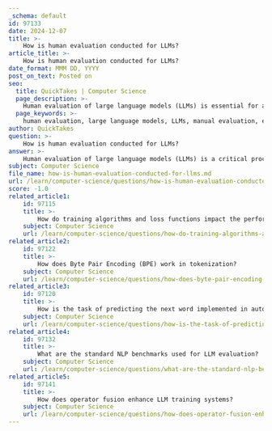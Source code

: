 ```yaml
---
_schema: default
id: 97133
date: 2024-12-07
title: >-
    How is human evaluation conducted for LLMs?
article_title: >-
    How is human evaluation conducted for LLMs?
date_format: MMM DD, YYYY
post_on_text: Posted on
seo:
  title: QuickTakes | Computer Science
  page_description: >-
    Human evaluation of large language models (LLMs) is essential for assessing the quality and performance of text generation. This process involves manual evaluation methods, standardized frameworks, and considerations of various dimensions including accuracy and user satisfaction, while addressing subjectivity and potential biases.
  page_keywords: >-
    human evaluation, large language models, LLMs, manual evaluation, evaluation frameworks, evaluation dimensions, sample selection, subjectivity, bias, automated metrics, benchmark datasets
author: QuickTakes
question: >-
    How is human evaluation conducted for LLMs?
answer: >-
    Human evaluation of large language models (LLMs) is a critical process that helps assess the quality and performance of these models in generating natural and relevant text. Here are the key aspects of how human evaluation is conducted for LLMs:\n\n1. **Manual Human Evaluation**: This method involves human evaluators assessing the outputs of LLMs based on criteria such as naturalness, relevance, coherence, and informativeness. Evaluators may rate the generated text on a scale or provide qualitative feedback.\n\n2. **Frameworks for Evaluation**: Various frameworks have been developed to standardize the human evaluation process. For instance, the QUEST Human Evaluation Framework is designed specifically for assessing LLMs in healthcare applications. It outlines a multi-stage process that includes defining evaluation dimensions, selecting sample types and sizes, and determining the recruitment of evaluators.\n\n3. **Evaluation Dimensions**: Evaluators consider multiple dimensions when assessing LLM outputs, including clarity, accuracy, and user satisfaction. This comprehensive approach helps capture the nuances of model performance.\n\n4. **Sample Selection**: The selection of text samples generated by the LLM is crucial. Evaluators often analyze a diverse set of outputs to ensure a representative assessment of the model's capabilities.\n\n5. **Subjectivity and Bias**: While human evaluation is considered the gold standard, it is inherently subjective and can be influenced by the biases of the evaluators. To mitigate this, clear guidelines and standardized criteria are recommended to enhance the consistency and objectivity of evaluations.\n\n6. **Integration with Other Methods**: Human evaluation is often complemented by automated metrics and benchmark datasets to provide a more holistic assessment of LLM performance. This multi-faceted approach helps address the limitations of relying solely on human judgment.\n\n7. **Challenges**: Conducting human evaluations can be time-consuming and expensive, especially when large datasets are involved. Researchers are exploring ways to streamline the evaluation process while maintaining its rigor.\n\nIn summary, human evaluation of LLMs is a complex but essential process that involves structured methodologies, careful sample selection, and a focus on minimizing bias to ensure reliable assessments of model performance.
subject: Computer Science
file_name: how-is-human-evaluation-conducted-for-llms.md
url: /learn/computer-science/questions/how-is-human-evaluation-conducted-for-llms
score: -1.0
related_article1:
    id: 97115
    title: >-
        How do training algorithms and loss functions impact the performance of LLMs?
    subject: Computer Science
    url: /learn/computer-science/questions/how-do-training-algorithms-and-loss-functions-impact-the-performance-of-llms
related_article2:
    id: 97122
    title: >-
        How does Byte Pair Encoding (BPE) work in tokenization?
    subject: Computer Science
    url: /learn/computer-science/questions/how-does-byte-pair-encoding-bpe-work-in-tokenization
related_article3:
    id: 97120
    title: >-
        How is the task of predicting the next word implemented in autoregressive models?
    subject: Computer Science
    url: /learn/computer-science/questions/how-is-the-task-of-predicting-the-next-word-implemented-in-autoregressive-models
related_article4:
    id: 97132
    title: >-
        What are the standard NLP benchmarks used for LLM evaluation?
    subject: Computer Science
    url: /learn/computer-science/questions/what-are-the-standard-nlp-benchmarks-used-for-llm-evaluation
related_article5:
    id: 97141
    title: >-
        How does operator fusion enhance LLM training systems?
    subject: Computer Science
    url: /learn/computer-science/questions/how-does-operator-fusion-enhance-llm-training-systems
---
```


&nbsp;